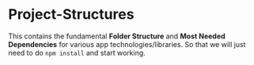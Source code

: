 # Project-Structures
This contains the fundamental **Folder Structure** and **Most Needed Dependencies** for various app technologies/libraries. So that we will just need to do `npm install` and start working.
